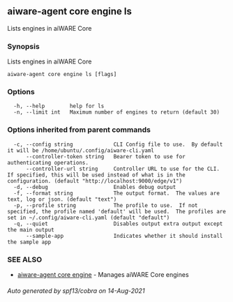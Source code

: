 ## aiware-agent core engine ls

Lists engines in aiWARE Core

### Synopsis

Lists engines in aiWARE Core

```
aiware-agent core engine ls [flags]
```

### Options

```
  -h, --help        help for ls
  -n, --limit int   Maximum number of engines to return (default 30)
```

### Options inherited from parent commands

```
  -c, --config string             CLI Config file to use.  By default it will be /home/ubuntu/.config/aiware-cli.yaml
      --controller-token string   Bearer token to use for authenticating operations.
      --controller-url string     Controller URL to use for the CLI.  If specified, this will be used instead of what is in the configuration. (default "http://localhost:9000/edge/v1")
  -d, --debug                     Enables debug output
  -f, --format string             The output format.  The values are text, log or json. (default "text")
  -p, --profile string            The profile to use.  If not specified, the profile named 'default' will be used.  The profiles are set in ~/.config/aiware-cli.yaml (default "default")
  -q, --quiet                     Disables output extra output except the main output
      --sample-app                Indicates whether it should install the sample app
```

### SEE ALSO

* [aiware-agent core engine](/cli/aiware-agent_core_engine.md)	 - Manages aiWARE Core engines

###### Auto generated by spf13/cobra on 14-Aug-2021
